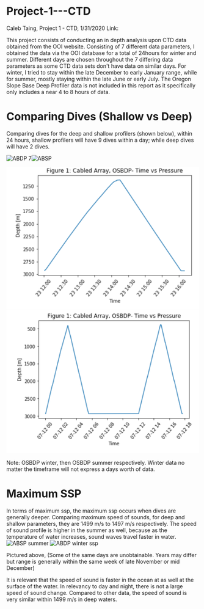 # Project-1---CTD
Caleb Taing, Project 1 - CTD, 1/31/2020
Link: 

This project consists of conducting an in depth analysis upon CTD data obtained from the OOI website. Consisting of 7 different data parameters, I obtained the data via the OOI database for a total of 24hours for winter and summer. Different days are chosen throughout the 7 differing data parameters as some CTD data sets don't have data on similar days. For winter, I tried to stay within the late December to early January range, while for summer, mostly staying within the late June or early July. The Oregon Slope Base Deep Profiler data is not included in this report as it specifically only includes a near 4 to 8 hours of data. 
# Comparing Dives (Shallow vs Deep)
Comparing dives for the deep and shallow profilers (shown below), within 24 hours, shallow profilers will have 9 dives within a day; while deep dives will have 2 dives. 

![ABDP 7](https://github.com/calebkt/Project-1---CTD/blob/master/images/ABDP%207.PNG)![ABSP](https://github.com/calebkt/Project-1---CTD/blob/master/images/ABDP%207.PNG)

![OSBDP winter](https://github.com/calebkt/Project-1-CTD/blob/master/images/OSBDP%20winter.PNG)![OSBDP summer](https://github.com/calebkt/Project-1-CTD/blob/master/images/OSBDP%20summer.PNG)

Note: OSBDP winter, then OSBDP summer respectively. Winter data no matter the timeframe will not express a days worth of data. 

# Maximum SSP
In terms of maximum ssp, the maximum ssp occurs when dives are generally deeper. 
Comparing maximum speed of sounds, for deep and shallow parameters, they are 1499 m/s to 1497 m/s respectively. The speed of sound profile is higher in the summer as well, because as the temperature of water increases, sound waves travel faster in water.
![ABSP summer](https://github.com/calebkt/Project-1---CTD/blob/master/images/ABDP%207%20summer.PNG) ![ABDP winter ssp](https://github.com/calebkt/Project-1---CTD/blob/master/images/ABSP%20winter%20ssp.PNG)

Pictured above, 
(Some of the same days are unobtainable. Years may differ but range is generally within the same week of late November or mid December)

It is relevant that the speed of sound is faster in the ocean at as well at the surface of the water. In relevancy to day and night, there is not a large speed of sound change. Compared to other data, the speed of sound is very similar within 1499 m/s in deep waters.
